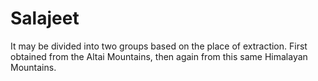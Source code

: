 # Salajeet
It may be divided into two groups based on the place of extraction. First obtained from the Altai Mountains, then again from this same Himalayan Mountains.
